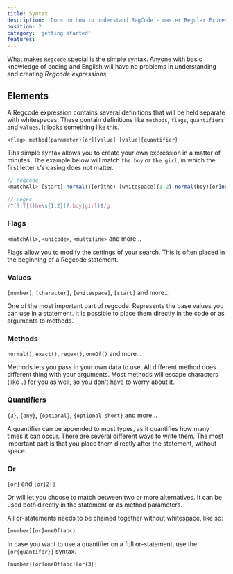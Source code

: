 ```yaml
---
title: Syntax
description: 'Docs on how to understand RegCode - master Regular Expression easily with english like syntax'
position: 2
category: 'getting started'
features:
---
```


What makes `Regcode` special is the simple syntax. Anyone with basic knowledge of coding and English will have no problems in understanding and creating *Regcode expressions*.

## Elements

A Regcode expression contains several definitions that will be held separate with whitespaces. These contain definitions like `methods`, `flags`, `quantifiers` and `values`. It looks something like this.

```
<flag> method(parameter)[or][value] [value]{quantifier}
```

Tihs simple syntax allows you to create your own expression in a matter of minutes. The example below will match `the boy` or `the girl`, in which the first letter `t`'s casing does not matter.

```ts
// regcode
<matchAll> [start] normal(T[or]the) [whitespace]{1,2} normal(boy)[or]normal(girl) [end]

// regex
/^(?:T|t)he\s{1,2}(?:boy|girl)$/g
```

### Flags

<alert type="info">

`<matchAll>`, `<unicode>`, `<multiline>` and more...

</alert>

Flags allow you to modify the settings of your search. This is often placed in the beginning of a Regcode statement.

### Values

<alert type="info">

`[number]`, `[character]`, `[whitespace]`, `[start]` and more...

</alert>

One of the most important part of regcode. Represents the base values you can use in a statement. It is possible to place them directly in the code or as arguments to methods.
### Methods

<alert type="info">

`normal()`, `exact()`, `regex()`, `oneOf()` and more...

</alert>

Methods lets you pass in your own data to use. All different method does different thing with your arguments. Most methods will escape characters (like `.`) for you as well, so you don't have to worry about it.

### Quantifiers

<alert type="info">

`{3}`, `{any}`, `{optional}`, `{optional-short}` and more...

</alert>

A quantifier can be appended to most types, as it quantifies how many times it can occur. There are several different ways to write them. The most important part is that you place them directly after the statement, without space.



### Or

<alert type="info">

`[or]` and `[or{2}]`

</alert>

Or will let you choose to match between two or more alternatives. It can be used both directly in the statement or as method parameters. 

All or-statements needs to be chained together without whitespace, like so:

```txt
[number][or]oneOf(abc)
```

In case you want to use a quantifier on a full or-statement, use the `[or{quantifer}]` syntax.

```txt
[number][or]oneOf(abc)[or{3}]
```
